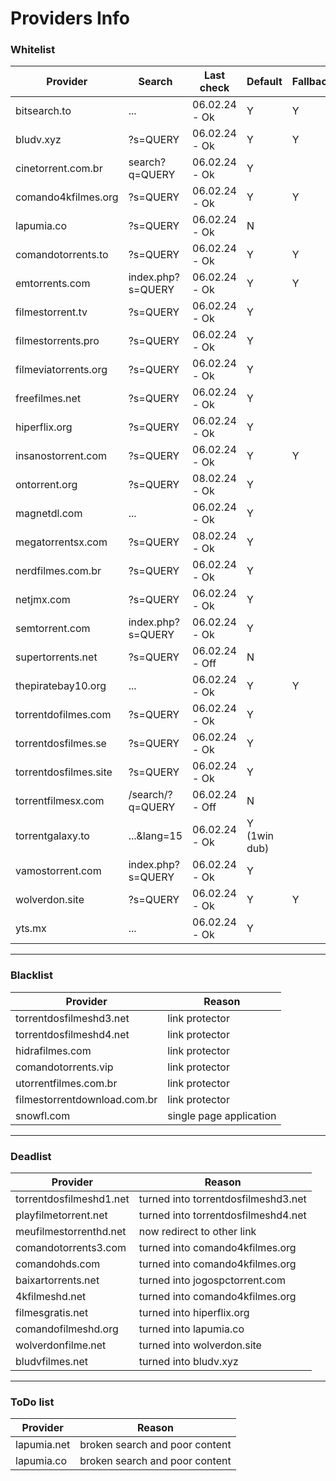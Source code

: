 # Providers Info

### Whitelist

| **Provider**            | **Search**                    | **Last check**         | **Default**   | **Fallback** | **Group**      |
|-------------------------|-------------------------------|------------------------|---------------|--------------|----------------|
| bitsearch.to            | ...                           | 06.02.24 - Ok          | Y             | Y            |                |
| bludv.xyz         | ?s=QUERY                      | 06.02.24 - Ok          | Y             | Y            |                |
| cinetorrent.com.br      | search?q=QUERY                | 06.02.24 - Ok          | Y             |              |                |
| comando4kfilmes.org     | ?s=QUERY                      | 06.02.24 - Ok          | Y             | Y            |                |
| lapumia.co     | ?s=QUERY                      | 06.02.24 - Ok          | N             |              |                |
| comandotorrents.to      | ?s=QUERY                      | 06.02.24 - Ok          | Y             | Y            |                |
| emtorrents.com          | index.php?s=QUERY             | 06.02.24 - Ok          | Y             | Y            | ondebaixo      |
| filmestorrent.tv        | ?s=QUERY                      | 06.02.24 - Ok          | Y             |              | filmes torrent |
| filmestorrents.pro      | ?s=QUERY                      | 06.02.24 - Ok          | Y             |              |                |
| filmeviatorrents.org    | ?s=QUERY                      | 06.02.24 - Ok          | Y             |              |                |
| freefilmes.net          | ?s=QUERY                      | 06.02.24 - Ok          | Y             |              |                |
| hiperflix.org           | ?s=QUERY                      | 06.02.24 - Ok          | Y             |              |                |
| insanostorrent.com      | ?s=QUERY                      | 06.02.24 - Ok          | Y             | Y            |                |
| ontorrent.org           | ?s=QUERY                      | 08.02.24 - Ok          | Y             |              |                |
| magnetdl.com            | ...                           | 06.02.24 - Ok          | Y             |              |                |
| megatorrentsx.com       | ?s=QUERY                      | 08.02.24 - Ok          | Y             |              |                |
| nerdfilmes.com.br       | ?s=QUERY                      | 06.02.24 - Ok          | Y             |              |                |
| netjmx.com              | ?s=QUERY                      | 06.02.24 - Ok          | Y             |              |                |
| semtorrent.com          | index.php?s=QUERY             | 06.02.24 - Ok          | Y             |              | ondebaixo      |
| supertorrents.net       | ?s=QUERY                      | 06.02.24 - Off          | N             |              |                |
| thepiratebay10.org      | ...                           | 06.02.24 - Ok          | Y             | Y            |                |
| torrentdofilmes.com     | ?s=QUERY                      | 06.02.24 - Ok          | Y             |              | comando        |
| torrentdosfilmes.se     | ?s=QUERY                      | 06.02.24 - Ok          | Y             |              | filmes torrent |
| torrentdosfilmes.site   | ?s=QUERY                      | 06.02.24 - Ok          | Y             |              |                |
| torrentfilmesx.com      | /search/?q=QUERY              | 06.02.24 - Off          | N             |              |                |
| torrentgalaxy.to        | ...&lang=15                   | 06.02.24 - Ok          | Y (1win dub)  |              |                |
| vamostorrent.com        | index.php?s=QUERY             | 06.02.24 - Ok          | Y             |              | ondebaixo      |
| wolverdon.site      | ?s=QUERY                      | 06.02.24 - Ok          | Y             | Y            | comando        |
| yts.mx                  | ...                           | 06.02.24 - Ok          | Y             |              |                |

---

### Blacklist

| **Provider**                 | **Reason**      |
|------------------------------|-----------------|
| torrentdosfilmeshd3.net      | link protector  |
| torrentdosfilmeshd4.net      | link protector  |
| hidrafilmes.com | link protector |
| comandotorrents.vip | link protector |
| utorrentfilmes.com.br | link protector |
| filmestorrentdownload.com.br | link protector |
| snowfl.com | single page application |

---

### Deadlist

| **Provider**                 | **Reason**      |
|------------------------------|-----------------|
| torrentdosfilmeshd1.net | turned into torrentdosfilmeshd3.net |
| playfilmetorrent.net | turned into torrentdosfilmeshd4.net |
| meufilmestorrenthd.net | now redirect to other link |
| comandotorrents3.com | turned into comando4kfilmes.org |
| comandohds.com | turned into comando4kfilmes.org |
| baixartorrents.net | turned into jogospctorrent.com |
| 4kfilmeshd.net | turned into comando4kfilmes.org |
| filmesgratis.net | turned into hiperflix.org |
| comandofilmeshd.org | turned into lapumia.co |
| wolverdonfilme.net | turned into wolverdon.site |
| bludvfilmes.net | turned into bludv.xyz |
---

### ToDo list

| **Provider**                 | **Reason**      |
|------------------------------|-----------------|
| lapumia.net | broken search and poor content |
| lapumia.co | broken search and poor content |

